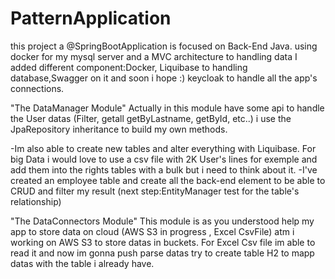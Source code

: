 # PatternApplication

this project a @SpringBootApplication
 is focused on Back-End Java. using docker for my mysql server and a MVC architecture to handling data 
 I added different component:Docker, Liquibase to handling database,Swagger on it and soon i hope :) keycloak to handle all the app's connections.

"The DataManager Module" 
Actually in this module have some api to handle the User datas (Filter, getall getByLastname, getById, etc..) i use the JpaRepository inheritance to build my own methods.

-Im also able to create new tables and alter everything with Liquibase. For big Data i would love to use a csv file with 2K User's lines for exemple and add them into the rights tables with a bulk but i need to think about it.
-I've created an employee table and create all the back-end element to be able to CRUD and filter my result (next step:EntityManager test for the table's relationship)



"The DataConnectors Module"
This module is as you understood help my app to store data on cloud (AWS S3 in progress , Excel CsvFile)
atm i working on AWS S3 to store datas in buckets.
For Excel Csv file im able to read it and now im gonna push parse datas try to create table H2 to mapp datas with the table i already have.

